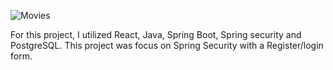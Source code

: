 ![Movies](https://github.com/DaveMorin35/Movie/assets/97618234/2b8d97eb-56c0-406b-969a-7eefe38fc688)

For this project, I utilized React, Java, Spring Boot, Spring security and PostgreSQL. 
This project was focus on Spring Security with a Register/login form.
